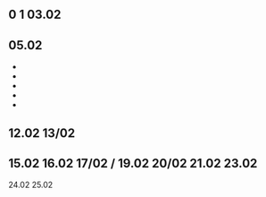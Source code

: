 0
1
03.02
-
05.02
-
-
-
-
-
-
12.02
13/02
-
15.02
16.02
17/02
/
19.02
20/02
21.02
23.02
-
24.02
25.02
